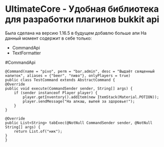 # UltimateCore - Удобная библиотека для разработки плагинов bukkit api
Была сделана на версию 1.16.5 в будущем добавлю больше апи
На данный момент содержит в себе только:

- CommandApi
- TextFormatter 

#CommandApi


    @Command(name = "pivo", perm = "bar.admin", desc = "Выдаёт священный напиток", aliases = {"beer", "пиво"}, onlyPlayers = true)
    public class TestCommand extends AbstractCommand {
    @Override
    public void execute(CommandSender sender, String[] args) {
        if (sender instanceof Player player) {
            player.getInventory().addItem(new ItemStack(Material.POTION));
            player.sendMessage("На алкаш, выпей за здоровье!");
        }
    }

    @Override
    public List<String> tabExec(@NotNull CommandSender sender, @NotNull String[] args) {
        return List.of("ник");
    }
    }

